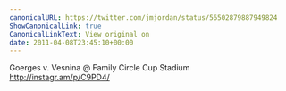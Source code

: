 ```yaml
---
canonicalURL: https://twitter.com/jmjordan/status/56502879887949824
ShowCanonicalLink: true
CanonicalLinkText: View original on
date: 2011-04-08T23:45:10+00:00
---
```

Goerges v. Vesnina  @ Family Circle Cup Stadium http://instagr.am/p/C9PD4/